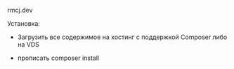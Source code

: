 rmcj.dev

Установка:

 * Загрузить все содержимое на хостинг с поддержкой Composer либо на VDS

 * прописать composer install
 
